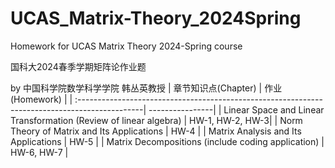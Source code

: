 # UCAS_Matrix-Theory_2024Spring
Homework for UCAS Matrix Theory 2024-Spring course

国科大2024春季学期矩阵论作业题 

by 中国科学院数学科学学院 韩丛英教授
| 章节知识点(Chapter)                                                                            | 作业(Homework)  | 
| :----------------------------------------------------------------------------------------------| ----------------| 
| Linear Space and Linear Transformation (Review of linear algebra)                              | HW-1, HW-2, HW-3| 
| Norm Theory of Matrix and Its Applications                                                     | HW-4            | 
| Matrix Analysis and Its Applications                                                           | HW-5            | 
| Matrix Decompositions (include coding application)                                             | HW-6, HW-7      | 
